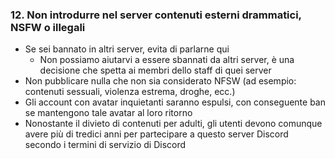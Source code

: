 ### 12. Non introdurre nel server contenuti esterni drammatici, NSFW o illegali

- Se sei bannato in altri server, evita di parlarne qui
    - Non possiamo aiutarvi a essere sbannati da altri server, è una decisione che spetta ai membri dello staff di quei server
- Non pubblicare nulla che non sia considerato NFSW (ad esempio: contenuti sessuali, violenza estrema, droghe, ecc.)
- Gli account con avatar inquietanti saranno espulsi, con conseguente ban se mantengono tale avatar al loro ritorno
- Nonostante il divieto di contenuti per adulti, gli utenti devono comunque avere più di tredici anni per partecipare a questo server Discord secondo i termini di servizio di Discord
